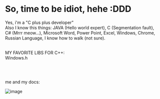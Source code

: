 # So, time to be idiot, hehe :DDD
Yes, i'm a "C plus plus developer" <br/>
Also I know this things: JAVA (Hello world expert), C (Segmentation fault), C# (Mrrr meow...), Microsoft Word, Power Point, Excel, Windows, Chrome, Russian Language, I know how to walk (not sure). <br/><br/>

MY FAVORITE LIBS FOR C++:<br/>
Windows.h

<br/><br/>

me and my docs:

![image](https://github.com/user-attachments/assets/059939d0-250e-4f60-8b25-279445aaae56)


